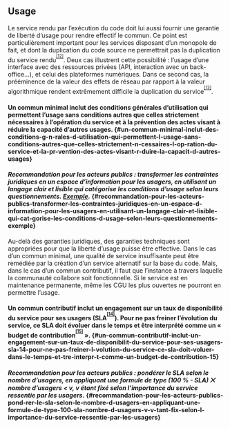 ## Usage

Le service rendu par l’exécution du code doit lui aussi fournir une garantie de liberté d’usage pour rendre effectif le commun. Ce point est particulièrement important pour les services disposant d’un monopole de fait, et dont la duplication du code source ne permettrait pas la duplication du service rendu<sup><sup id="991785648511722-footnote-ref-11"><a href="#991785648511722-footnote-11">[12]</a></sup></sup>. Deux cas illustrent cette possibilité : l’usage d’une interface avec des ressources privées (API, interaction avec un back-office…), et celui des plateformes numériques. Dans ce second cas, la prééminence de la valeur des effets de réseau par rapport à la valeur algorithmique rendent extrêmement difficile la duplication du service<sup><sup id="991785648511722-footnote-ref-12"><a href="#991785648511722-footnote-12">[13]</a></sup></sup>.

#### Un commun minimal inclut des conditions générales d’utilisation qui permettent l’usage sans conditions autres que celles strictement nécessaires à l’opération du service et à la prévention des actes visant à réduire la capacité d’autres usages. {#un-commun-minimal-inclut-des-conditions-g-n-rales-d-utilisation-qui-permettent-l-usage-sans-conditions-autres-que-celles-strictement-n-cessaires-l-op-ration-du-service-et-la-pr-vention-des-actes-visant-r-duire-la-capacit-d-autres-usages}

#### _Recommandation pour les acteurs publics : transformer les contraintes juridiques en un espace d’information pour les usagers, en utilisant un langage clair et lisible qui catégorise les conditions d’usage selon leurs questionnements._ [_Exemple_](https://mes-aides.gouv.fr/cgu)_._ {#recommandation-pour-les-acteurs-publics-transformer-les-contraintes-juridiques-en-un-espace-d-information-pour-les-usagers-en-utilisant-un-langage-clair-et-lisible-qui-cat-gorise-les-conditions-d-usage-selon-leurs-questionnements-exemple}

Au-delà des garanties juridiques, des garanties techniques sont appropriées pour que la liberté d’usage puisse être effective. Dans le cas d’un commun minimal, une qualité de service insuffisante peut être remédiée par la création d’un service alternatif sur la base du code. Mais, dans le cas d’un commun contributif, il faut que l’instance à travers laquelle la communauté collabore soit fonctionnelle. Si le service est en maintenance permanente, même les CGU les plus ouvertes ne pourront en permettre l’usage.

#### Un commun contributif inclut un engagement sur un taux de disponibilité du service pour ses usagers (SLA<sup><sup id="991785648511722-footnote-ref-13"><a href="#991785648511722-footnote-13">[14]</a></sup></sup>). Pour ne pas freiner l’évolution du service, ce SLA doit évoluer dans le temps et être interprété comme un « budget de contribution<sup><sup id="991785648511722-footnote-ref-14"><a href="#991785648511722-footnote-14">[15]</a></sup></sup> ». {#un-commun-contributif-inclut-un-engagement-sur-un-taux-de-disponibilit-du-service-pour-ses-usagers-sla-14-pour-ne-pas-freiner-l-volution-du-service-ce-sla-doit-voluer-dans-le-temps-et-tre-interpr-t-comme-un-budget-de-contribution-15}

#### _Recommandation pour les acteurs publics : pondérer le SLA selon le nombre d’usagers, en appliquant une formule de type (100 % - SLA) ⨉ nombre d’usagers &lt; v, v étant fixé selon l’importance du service ressentie par les usagers._ {#recommandation-pour-les-acteurs-publics-pond-rer-le-sla-selon-le-nombre-d-usagers-en-appliquant-une-formule-de-type-100-sla-nombre-d-usagers-v-v-tant-fix-selon-l-importance-du-service-ressentie-par-les-usagers}

[^12]: Par exemple, le moteur de Wikipédia, Mediawiki, est un logiciel libre qui peut être et qui est largement dupliqué. Pour autant, dupliquer le service rendu par Wikipédia serait extrêmement complexe, car les usagers — et donc les contributeurs — connaissent tous « Wikipédia ». Un doublon offrant exactement les mêmes fonctionnalités n’aurait aucune chance de concurrencer efficacement le service rendu.

[^13]: C’est pourquoi une migration d’un service comme Twitter vers une alternative comme Mastodon est peu probable : même si l’algorithmique permettant la distribution du réseau sur plusieurs instances est plus avancée qu’un service monolithique, la valeur du service provient avant tout de la contribution de ses utilisateurs. Le retour sur investissement pour chaque utilisateur individuel va en faveur de continuer à utiliser le service qui détient le plus d’utilisateurs, car le coût (se retrouver isolé) ne vaut pas les bénéfices (meilleures fonctionnalités).

[^14]: Un

[^15]: Dans